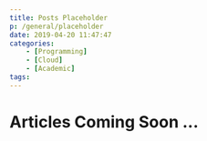 ```yaml
---
title: Posts Placeholder
p: /general/placeholder
date: 2019-04-20 11:47:47
categories: 
    - [Programming]
    - [Cloud]
    - [Academic]    
tags:
---
```


# Articles Coming Soon ...
